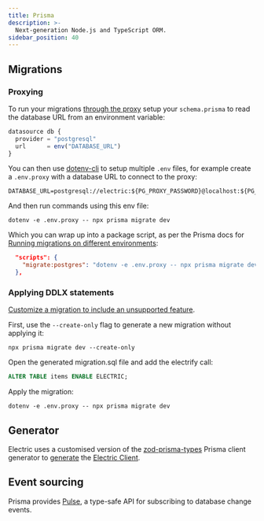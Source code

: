 ```yaml
---
title: Prisma
description: >-
  Next-generation Node.js and TypeScript ORM.
sidebar_position: 40
---
```


## Migrations

### Proxying

To run your migrations [through the proxy](../../usage/data-modelling/migrations.md#migrations-proxy) setup your `schema.prisma` to read the database URL from an environment variable:

```js
datasource db {
  provider = "postgresql"
  url      = env("DATABASE_URL")
}
```

You can then use [dotenv-cli](https://www.npmjs.com/package/dotenv-cli) to setup multiple `.env` files, for example create a `.env.proxy` with a database URL to connect to the proxy:

```shell
DATABASE_URL=postgresql://electric:${PG_PROXY_PASSWORD}@localhost:${PG_PROXY_PORT}/mydb
```

And then run commands using this env file:

```shell
dotenv -e .env.proxy -- npx prisma migrate dev
```

Which you can wrap up into a package script, as per the Prisma docs for [Running migrations on different environments](https://www.prisma.io/docs/guides/development-environment/environment-variables/using-multiple-env-files#running-migrations-on-different-environments):

```json
  "scripts": {
    "migrate:postgres": "dotenv -e .env.proxy -- npx prisma migrate dev",
  },
```

### Applying DDLX statements

[Customize a migration to include an unsupported feature](https://www.prisma.io/docs/guides/migrate/developing-with-prisma-migrate/include-unsupported-database-features).

First, use the `--create-only` flag to generate a new migration without applying it:

```shell
npx prisma migrate dev --create-only
```

Open the generated migration.sql file and add the electrify call:

```sql
ALTER TABLE items ENABLE ELECTRIC;
```

Apply the migration:

```shell
dotenv -e .env.proxy -- npx prisma migrate dev
```

## Generator

Electric uses a customised version of the [zod-prisma-types](https://github.com/chrishoermann/zod-prisma-types) Prisma client generator to [generate](../../api/generator.md) the [Electric Client](../../usage/data-access/client.md).

## Event sourcing

Prisma provides [Pulse](https://www.prisma.io/data-platform/pulse), a type-safe API for subscribing to database change events.
